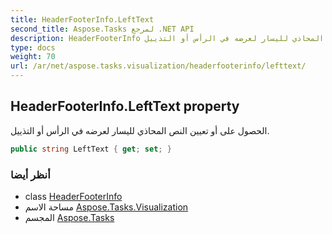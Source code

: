 ```yaml
---
title: HeaderFooterInfo.LeftText
second_title: Aspose.Tasks لمرجع .NET API
description: HeaderFooterInfo ملكية. الحصول على أو تعيين النص المحاذي لليسار لعرضه في الرأس أو التذييل.
type: docs
weight: 70
url: /ar/net/aspose.tasks.visualization/headerfooterinfo/lefttext/
---
```

## HeaderFooterInfo.LeftText property

الحصول على أو تعيين النص المحاذي لليسار لعرضه في الرأس أو التذييل.

```csharp
public string LeftText { get; set; }
```

### أنظر أيضا

* class [HeaderFooterInfo](../)
* مساحة الاسم [Aspose.Tasks.Visualization](../../headerfooterinfo/)
* المجسم [Aspose.Tasks](../../../)


